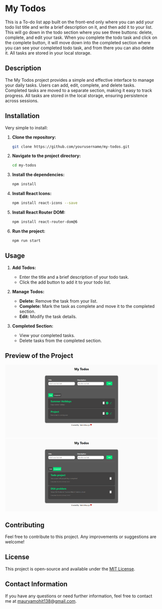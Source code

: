 # My Todos

This is a To-do list app built on the front-end only where you can add your todo list title and write a brief description on it, and then add it to your list. This will go down in the todo section where you see three buttons: delete, complete, and edit your task. When you complete the todo task and click on the complete button, it will move down into the completed section where you can see your completed todo task, and from there you can also delete it. All tasks are stored in your local storage.

## Description

The My Todos project provides a simple and effective interface to manage your daily tasks. Users can add, edit, complete, and delete tasks. Completed tasks are moved to a separate section, making it easy to track progress. All tasks are stored in the local storage, ensuring persistence across sessions.

## Installation

Very simple to install:

1. **Clone the repository:**
   ```sh
   git clone https://github.com/yourusername/my-todos.git
   ```
2. **Navigate to the project directory:**
   ```sh
   cd my-todos
   ```
3. **Install the dependencies:**
   ```sh
   npm install
   ```
4. **Install React Icons:**
   ```sh
   npm install react-icons --save
   ```
5. **Install React Router DOM:**
   ```sh
   npm install react-router-dom@6
   ```
6. **Run the project:**
   ```sh
   npm run start
   ```

## Usage

1. **Add Todos:**

   - Enter the title and a brief description of your todo task.
   - Click the add button to add it to your todo list.

2. **Manage Todos:**

   - **Delete:** Remove the task from your list.
   - **Complete:** Mark the task as complete and move it to the completed section.
   - **Edit:** Modify the task details.

3. **Completed Section:**
   - View your completed tasks.
   - Delete tasks from the completed section.

## Preview of the Project

![Preview 1](images/Preview_1.png)
![Preview 2](images/Preview_2.png)

## Contributing

Feel free to contribute to this project. Any improvements or suggestions are welcome!

## License

This project is open-source and available under the [MIT License](LICENSE).

## Contact Information

If you have any questions or need further information, feel free to contact me at mauryamohit138@gmail.com.

